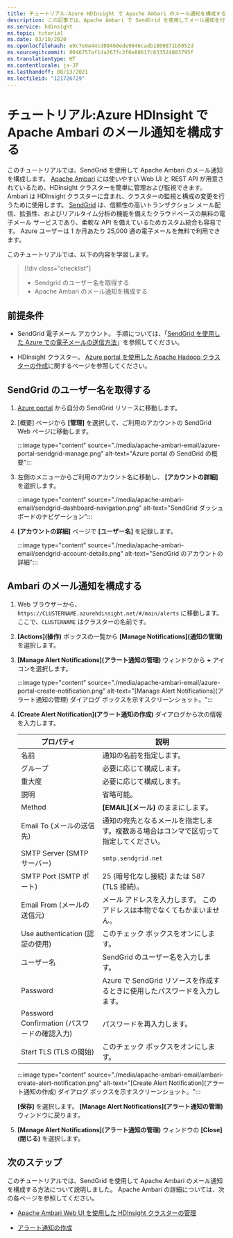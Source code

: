 ```yaml
---
title: チュートリアル:Azure HDInsight で Apache Ambari のメール通知を構成する
description: この記事では、Apache Ambari で SendGrid を使用してメール通知を行う方法について説明します。
ms.service: hdinsight
ms.topic: tutorial
ms.date: 03/10/2020
ms.openlocfilehash: e9c7e9e44cd09460ede9046cadb1800871b5052d
ms.sourcegitcommit: 0046757af1da267fc2f0e88617c633524883795f
ms.translationtype: HT
ms.contentlocale: ja-JP
ms.lasthandoff: 08/13/2021
ms.locfileid: "121726729"
---
```

# <a name="tutorial-configure-apache-ambari-email-notifications-in-azure-hdinsight"></a>チュートリアル:Azure HDInsight で Apache Ambari のメール通知を構成する

このチュートリアルでは、SendGrid を使用して Apache Ambari のメール通知を構成します。 [Apache Ambari](./hdinsight-hadoop-manage-ambari.md) には使いやすい Web UI と REST API が用意されているため、HDInsight クラスターを簡単に管理および監視できます。 Ambari は HDInsight クラスターに含まれ、クラスターの監視と構成の変更を行うために使用します。 [SendGrid](https://sendgrid.com/solutions/) は、信頼性の高いトランザクション メール配信、拡張性、およびリアルタイム分析の機能を備えたクラウドベースの無料の電子メール サービスであり、柔軟な API を備えているためカスタム統合も容易です。 Azure ユーザーは 1 か月あたり 25,000 通の電子メールを無料で利用できます。

このチュートリアルでは、以下の内容を学習します。

> [!div class="checklist"]
> * Sendgrid のユーザー名を取得する
> * Apache Ambari のメール通知を構成する

## <a name="prerequisites"></a>前提条件

* SendGrid 電子メール アカウント。 手順については、「[SendGrid を使用した Azure での電子メールの送信方法](https://docs.sendgrid.com/for-developers/partners/microsoft-azure-2021#create-a-twilio-sendgrid-accountcreate-a-twilio-sendgrid-account)」を参照してください。

* HDInsight クラスター。 [Azure portal を使用した Apache Hadoop クラスターの作成](./hdinsight-hadoop-create-linux-clusters-portal.md)に関するページを参照してください。

## <a name="obtain-sendgrid-username"></a>SendGrid のユーザー名を取得する

1. [Azure portal](https://portal.azure.com) から自分の SendGrid リソースに移動します。

1. [概要] ページから **[管理]** を選択して、ご利用のアカウントの SendGrid Web ページに移動します。

    :::image type="content" source="./media/apache-ambari-email/azure-portal-sendgrid-manage.png" alt-text="Azure portal の SendGrid の概要":::

1. 左側のメニューからご利用のアカウント名に移動し、 **[アカウントの詳細]** を選択します。

    :::image type="content" source="./media/apache-ambari-email/sendgrid-dashboard-navigation.png" alt-text="SendGrid ダッシュボードのナビゲーション":::

1. **[アカウントの詳細]** ページで **[ユーザー名]** を記録します。

    :::image type="content" source="./media/apache-ambari-email/sendgrid-account-details.png" alt-text="SendGrid のアカウントの詳細":::

## <a name="configure-ambari-e-mail-notification"></a>Ambari のメール通知を構成する

1. Web ブラウザーから、`https://CLUSTERNAME.azurehdinsight.net/#/main/alerts` に移動します。ここで、`CLUSTERNAME` はクラスターの名前です。

1. **[Actions]\(操作\)** ボックスの一覧から **[Manage Notifications]\(通知の管理\)** を選択します。

1. **[Manage Alert Notifications]\(アラート通知の管理\)** ウィンドウから **+** アイコンを選択します。

    :::image type="content" source="./media/apache-ambari-email/azure-portal-create-notification.png" alt-text="[Manage Alert Notifications]\(アラート通知の管理\) ダイアログ ボックスを示すスクリーンショット。":::

1. **[Create Alert Notification]\(アラート通知の作成\)** ダイアログから次の情報を入力します。

    |プロパティ |説明 |
    |---|---|
    |名前|通知の名前を指定します。|
    |グループ|必要に応じて構成します。|
    |重大度|必要に応じて構成します。|
    |説明|省略可能。|
    |Method|**[EMAIL]\(メール\)** のままにします。|
    |Email To (メールの送信先)|通知の宛先となるメールを指定します。複数ある場合はコンマで区切って指定してください。|
    |SMTP Server (SMTP サーバー)|`smtp.sendgrid.net`|
    |SMTP Port (SMTP ポート)|25 (暗号化なし接続) または 587 (TLS 接続)。|
    |Email From (メールの送信元)|メール アドレスを入力します。 このアドレスは本物でなくてもかまいません。|
    |Use authentication (認証の使用)|このチェック ボックスをオンにします。|
    |ユーザー名|SendGrid のユーザー名を入力します。|
    |Password|Azure で SendGrid リソースを作成するときに使用したパスワードを入力します。|
    |Password Confirmation (パスワードの確認入力)|パスワードを再入力します。|
    |Start TLS (TLS の開始)|このチェック ボックスをオンにします。|

    :::image type="content" source="./media/apache-ambari-email/ambari-create-alert-notification.png" alt-text="[Create Alert Notification]\(アラート通知の作成\) ダイアログ ボックスを示すスクリーンショット。":::

    **[保存]** を選択します。 **[Manage Alert Notifications]\(アラート通知の管理\)** ウィンドウに戻ります。

1. **[Manage Alert Notifications]\(アラート通知の管理\)** ウィンドウの **[Close]\(閉じる\)** を選択します。

## <a name="next-steps"></a>次のステップ

このチュートリアルでは、SendGrid を使用して Apache Ambari のメール通知を構成する方法について説明しました。 Apache Ambari の詳細については、次の各ページを参照してください。

* [Apache Ambari Web UI を使用した HDInsight クラスターの管理](./hdinsight-hadoop-manage-ambari.md)

* [アラート通知の作成](https://docs.cloudera.com/HDPDocuments/Ambari-latest/managing-and-monitoring-ambari/content/amb_create_an_alert_notification.html)